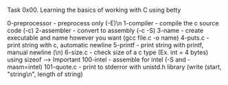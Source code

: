 Task 0x00. Learning the basics of working with C using betty

0-preprocessor - preprocess only (-E)\n
1-compiler - compile the c source code (-c)
2-assembler - convert to assembly (-c -S)
3-name - create executable and name however you want (gcc file.c -o name)
4-puts.c - print string with c, automatic newline
5-printf - print string with printf, manual newline (\n)
6-size.c - check size of a c type (Ex. int = 4 bytes) using sizeof --> Important
100-intel - assemble for intel (-S and -masm=intel)
101-quote.c - print to stderror with unistd.h library (write (start, "string\n", length of string)
